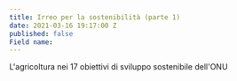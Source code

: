 ```yaml
---
title: Irreo per la sostenibilità (parte 1)
date: 2021-03-16 19:17:00 Z
published: false
Field name: 
---
```


L'agricoltura nei 17 obiettivi di sviluppo sostenibile dell'ONU